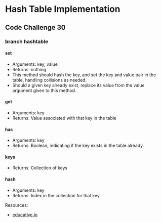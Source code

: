 # Hash Table Implementation

## Code Challenge 30

### branch hashtable

#### set

- Arguments: key, value
- Returns: nothing
- This method should hash the key, and set the key and value pair in the table, handling collisions as needed.
- Should a given key already exist, replace its value from the value argument given to this method.

#### get

- Arguments: key
- Returns: Value associated with that key in the table

#### has

- Arguments: key
- Returns: Boolean, indicating if the key exists in the table already.

#### keys

- Returns: Collection of keys

#### hash

- Arguments: key
- Returns: Index in the collection for that key

Resources:

- [educative.io](https://www.educative.io/blog/data-strucutres-hash-table-javascript)
